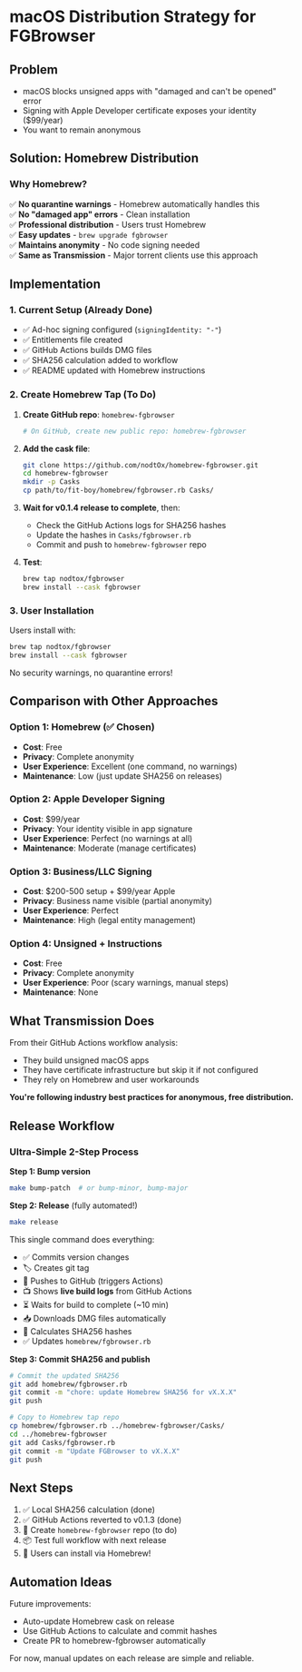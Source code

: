 # macOS Distribution Strategy for FGBrowser

## Problem

- macOS blocks unsigned apps with "damaged and can't be opened" error
- Signing with Apple Developer certificate exposes your identity ($99/year)
- You want to remain anonymous

## Solution: Homebrew Distribution

### Why Homebrew?

✅ **No quarantine warnings** - Homebrew automatically handles this  
✅ **No "damaged app" errors** - Clean installation  
✅ **Professional distribution** - Users trust Homebrew  
✅ **Easy updates** - `brew upgrade fgbrowser`  
✅ **Maintains anonymity** - No code signing needed  
✅ **Same as Transmission** - Major torrent clients use this approach

## Implementation

### 1. Current Setup (Already Done)

- ✅ Ad-hoc signing configured (`signingIdentity: "-"`)
- ✅ Entitlements file created
- ✅ GitHub Actions builds DMG files
- ✅ SHA256 calculation added to workflow
- ✅ README updated with Homebrew instructions

### 2. Create Homebrew Tap (To Do)

1. **Create GitHub repo**: `homebrew-fgbrowser`

   ```bash
   # On GitHub, create new public repo: homebrew-fgbrowser
   ```

2. **Add the cask file**:

   ```bash
   git clone https://github.com/nodtOx/homebrew-fgbrowser.git
   cd homebrew-fgbrowser
   mkdir -p Casks
   cp path/to/fit-boy/homebrew/fgbrowser.rb Casks/
   ```

3. **Wait for v0.1.4 release to complete**, then:

   - Check the GitHub Actions logs for SHA256 hashes
   - Update the hashes in `Casks/fgbrowser.rb`
   - Commit and push to `homebrew-fgbrowser` repo

4. **Test**:
   ```bash
   brew tap nodtox/fgbrowser
   brew install --cask fgbrowser
   ```

### 3. User Installation

Users install with:

```bash
brew tap nodtox/fgbrowser
brew install --cask fgbrowser
```

No security warnings, no quarantine errors!

## Comparison with Other Approaches

### Option 1: Homebrew (✅ Chosen)

- **Cost**: Free
- **Privacy**: Complete anonymity
- **User Experience**: Excellent (one command, no warnings)
- **Maintenance**: Low (just update SHA256 on releases)

### Option 2: Apple Developer Signing

- **Cost**: $99/year
- **Privacy**: Your identity visible in app signature
- **User Experience**: Perfect (no warnings at all)
- **Maintenance**: Moderate (manage certificates)

### Option 3: Business/LLC Signing

- **Cost**: $200-500 setup + $99/year Apple
- **Privacy**: Business name visible (partial anonymity)
- **User Experience**: Perfect
- **Maintenance**: High (legal entity management)

### Option 4: Unsigned + Instructions

- **Cost**: Free
- **Privacy**: Complete anonymity
- **User Experience**: Poor (scary warnings, manual steps)
- **Maintenance**: None

## What Transmission Does

From their GitHub Actions workflow analysis:

- They build unsigned macOS apps
- They have certificate infrastructure but skip it if not configured
- They rely on Homebrew and user workarounds

**You're following industry best practices for anonymous, free distribution.**

## Release Workflow

### Ultra-Simple 2-Step Process

**Step 1: Bump version**

```bash
make bump-patch  # or bump-minor, bump-major
```

**Step 2: Release** (fully automated!)

```bash
make release
```

This single command does everything:

- ✅ Commits version changes
- 🏷️ Creates git tag
- 🚀 Pushes to GitHub (triggers Actions)
- 📺 Shows **live build logs** from GitHub Actions
- ⏳ Waits for build to complete (~10 min)
- 📥 Downloads DMG files automatically
- 🔐 Calculates SHA256 hashes
- ✅ Updates `homebrew/fgbrowser.rb`

**Step 3: Commit SHA256 and publish**

```bash
# Commit the updated SHA256
git add homebrew/fgbrowser.rb
git commit -m "chore: update Homebrew SHA256 for vX.X.X"
git push

# Copy to Homebrew tap repo
cp homebrew/fgbrowser.rb ../homebrew-fgbrowser/Casks/
cd ../homebrew-fgbrowser
git add Casks/fgbrowser.rb
git commit -m "Update FGBrowser to vX.X.X"
git push
```

## Next Steps

1. ✅ Local SHA256 calculation (done)
2. ✅ GitHub Actions reverted to v0.1.3 (done)
3. 🍺 Create `homebrew-fgbrowser` repo (to do)
4. 📦 Test full workflow with next release
5. 🎉 Users can install via Homebrew!

## Automation Ideas

Future improvements:

- Auto-update Homebrew cask on release
- Use GitHub Actions to calculate and commit hashes
- Create PR to homebrew-fgbrowser automatically

For now, manual updates on each release are simple and reliable.
